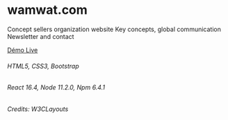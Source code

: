 # wamwat.com
Concept sellers organization website
Key concepts, global communication
Newsletter and contact

[Démo Live](https://julien-conan.github.io/wamwat.com/)

###### HTML5, CSS3, Bootstrap
###### React 16.4, Node 11.2.0, Npm 6.4.1
###### Credits: W3CLayouts
